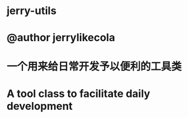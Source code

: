 # jerry-utils
# @author jerrylikecola
# 一个用来给日常开发予以便利的工具类
# A tool class to facilitate daily development
